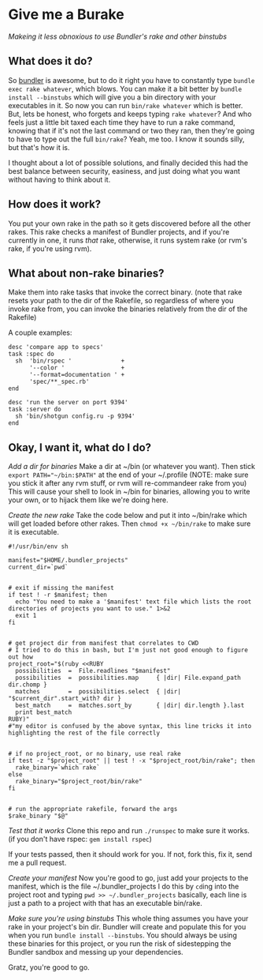 Give me a Burake
================

_Makeing it less obnoxious to use Bundler's rake and other binstubs_



What does it do?
----------------

So [bundler](http://gembundler.com/) is awesome, but to do it right you have to constantly type `bundle exec rake whatever`, which blows. You can make it a bit better by `bundle install --binstubs` which will give you a bin directory with your executables in it. So now you can run `bin/rake whatever` which is better. But, lets be honest, who forgets and keeps typing `rake whatever`? And who feels just a little bit taxed each time they have to run a rake command, knowing that if it's not the last command or two they ran, then they're going to have to type out the full `bin/rake`? Yeah, me too. I know it sounds silly, but that's how it is.

I thought about a lot of possible solutions, and finally decided this had the best balance between security, easiness, and just doing what you want without having to think about it.


How does it work?
-----------------

You put your own rake in the path so it gets discovered before all the other rakes. This rake checks a manifest of Bundler projects, and if you're currently in one, it runs _that_ rake, otherwise, it runs system rake (or rvm's rake, if you're using rvm).


What about non-rake binaries?
-----------------------------

Make them into rake tasks that invoke the correct binary. (note that rake resets your path to the dir of the Rakefile, so regardless of where you invoke rake from, you can invoke the binaries relatively from the dir of the Rakefile)

A couple examples:

    desc 'compare app to specs'
    task :spec do
      sh  'bin/rspec '              +
          '--color '                +
          '--format=documentation ' +
          'spec/**_spec.rb'
    end

    desc 'run the server on port 9394'
    task :server do
      sh 'bin/shotgun config.ru -p 9394'
    end



Okay, I want it, what do I do?
------------------------------

*Add a dir for binaries*
Make a dir at ~/bin (or whatever you want). Then stick `export PATH="~/bin:$PATH"` at the end of your ~/.profile (NOTE: make sure you stick it after any rvm stuff, or rvm will re-commandeer rake from you) This will cause your shell to look in ~/bin for binaries, allowing you to write your own, or to hijack them like we're doing here.


*Create the new rake*
Take the code below and put it into ~/bin/rake which will get loaded before other rakes. Then `chmod +x ~/bin/rake` to make sure it is executable. 


    #!/usr/bin/env sh

    manifest="$HOME/.bundler_projects"
    current_dir=`pwd`


    # exit if missing the manifest
    if test ! -r $manifest; then
      echo "You need to make a '$manifest' text file which lists the root directories of projects you want to use." 1>&2
      exit 1
    fi


    # get project dir from manifest that correlates to CWD
    # I tried to do this in bash, but I'm just not good enough to figure out how
    project_root="$(ruby <<RUBY
      possibilities  =  File.readlines "$manifest"
      possibilities  =  possibilities.map     { |dir| File.expand_path dir.chomp }
      matches        =  possibilities.select  { |dir| "$current_dir".start_with? dir }
      best_match     =  matches.sort_by       { |dir| dir.length }.last
      print best_match
    RUBY)"   
    #"my editor is confused by the above syntax, this line tricks it into highlighting the rest of the file correctly


    # if no project_root, or no binary, use real rake
    if test -z "$project_root" || test ! -x "$project_root/bin/rake"; then
      rake_binary=`which rake`
    else
      rake_binary="$project_root/bin/rake"
    fi
  

    # run the appropriate rakefile, forward the args
    $rake_binary "$@"


*Test that it works*
Clone this repo and run `./runspec` to make sure it works. (if you don't have rspec: `gem install rspec`)

If your tests passed, then it should work for you. If not, fork this, fix it, send me a pull request.


*Create your manifest*
Now you're good to go, just add your projects to the manifest, which is the file ~/.bundler_projects I do this by `cd`ing into the project root and typing `pwd >> ~/.bundler_projects` basically, each line is just a path to a project with that has an executable bin/rake.


*Make sure you're using binstubs*
This whole thing assumes you have your rake in your project's bin dir. Bundler will create and populate this for you when you run `bundle install --binstubs`. You should always be using these binaries for this project, or you run the risk of sidestepping the Bundler sandbox and messing up your dependencies.


Gratz, you're good to go.
